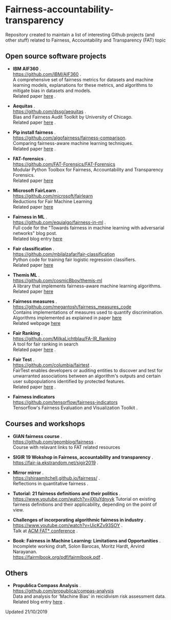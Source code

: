 # Fairness-accountability-transparency
Repository created to maintain a list of interesting Github projects (and other stuff) related to Fairness, Accountability and Transparency (FAT) topic


## Open source software projects
* **IBM AIF360** .   
   https://github.com/IBM/AIF360 .  
   A comprehensive set of fairness metrics for datasets and machine learning models, explanations for these metrics, and algorithms to mitigate bias in datasets and models.   
   Related paper [here](https://arxiv.org/abs/1810.01943) .  

* **Aequitas** .  
   https://github.com/dssg/aequitas .  
   Bias and Fairness Audit Toolkit by University of Chicago.   
   Related paper [here](https://arxiv.org/abs/1811.05577) .  

* **Pip install fairness** .      
   https://github.com/algofairness/fairness-comparison.      
   Comparing fairness-aware machine learning techniques.   
   Related paper [here](https://arxiv.org/abs/1802.04422) .     

* **FAT-forensics** .      
   https://github.com/FAT-Forensics/FAT-Forensics   
   Modular Python Toolbox for Fairness, Accountability and Transparency Forensics.   
   Related paper [here](https://arxiv.org/abs/1909.05167)   
   
 
* **Microsoft FairLearn** .      
   https://github.com/microsoft/fairlearn   
   Reductions for Fair Machine Learning   
   Related paper [here](https://arxiv.org/abs/1803.02453)   
   
   
* **Fairness in ML** .  
   https://github.com/equialgo/fairness-in-ml .  
   Full code for the "Towards fairness in machine learning with adversarial networks" blog post.   
   Related blog entry [here](https://blog.godatadriven.com/fairness-in-ml)       
   

* **Fair classification** .  
   https://github.com/mbilalzafar/fair-classification   
   Python code for training fair logistic regression classifiers.   
   Related paper [here](https://arxiv.org/abs/1507.05259)   
   
  
 * **Themis ML** .  
   https://github.com/cosmicBboy/themis-ml   
   A library that implements fairness-aware machine learning algorithms.   
   Related paper [here](https://github.com/cosmicBboy/themis-ml/blob/master/paper/main.pdf)   
   
* **Fairness measures** .  
   https://github.com/megantosh/fairness_measures_code   
   Contains implementations of measures used to quantify discrimination.   
   Algorithms implemented as explained in paper [here](https://dl.acm.org/citation.cfm?id=3110662)   
   Related webpage [here](http://www.fairness-measures.org/Pages/Ranking)   

* **Fair Ranking** .  
   https://github.com/MilkaLichtblau/FA-IR_Ranking   
   A tool for fair ranking in search   
   Related paper [here](https://dl.acm.org/citation.cfm?doid=3132847.3132938) .  
   
* **Fair Test** .  
   https://github.com/columbia/fairtest .  
   FairTest enables developers or auditing entities to discover and test for unwarranted associations between an algorithm's outputs and certain user subpopulations identified by protected features.   
   Related paper [here](https://www.mhumbert.com/publications/eurosp17.pdf) .  
   
* **Fairness indicators**   
   https://github.com/tensorflow/fairness-indicators   
   Tensorflow's Fairness Evaluation and Visualization Toolkit .  
   

## Courses and workshops
* **GIAN fairness course** .  
   https://github.com/geomblog/fairness .        
   Course with relavant links to FAT related resources   
   
* **SIGIR 19 Wokshop in Fairness, accountability and transparency** .  
   https://fair-ia.ekstrandom.net/sigir2019 .     
   
* **Mirror mirror** .  
   https://shiraamitchell.github.io/fairness/ .        
   Reflections in quantitative fairness .    
   
* **Tutorial: 21 fairness definitions and their politics** .   
    https://www.youtube.com/watch?v=jIXIuYdnyyk
    Tutorial on existing fairness definitions and their applicability, depending on the point of view.  

   
* **Challenges of incorporating algorithmic fairness in industry** .   
   https://www.youtube.com/watch?v=UicKZv93SOY .  
   Talk at [ACM FAT* conference](https://fatconference.org/) .  
   

* **Book: Fairness in Machine Learning: Limitations and Opportunities** .  
   Incomplete working draft, Solon Barocas, Moritz Hardt, Arvind Narayanan.   
   https://fairmlbook.org/pdf/fairmlbook.pdf .  


## Others
* **Propublica Compass Analysis** .  
   https://github.com/propublica/compas-analysis   
   Data and analysis for 'Machine Bias' in reicidivism risk assessment data.      
   Related blog entry [here](https://www.propublica.org/article/how-we-analyzed-the-compas-recidivism-algorithm) .       
   





Updated 21/10/2019
